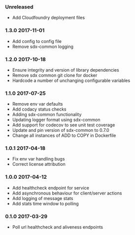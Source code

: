 ### Unreleased
- Add Cloudfoundry deployment files

### 1.3.0 2017-11-01
- Add config to config file
- Remove sdx-common logging

### 1.2.0 2017-10-18
- Ensure integrity and version of library dependencies
- Remove sdx common git clone for docker
- Hardcode a number of unchanging configurable variables

### 1.1.0 2017-07-25
- Remove env var defaults
- Add codacy status checks
- Adding sdx-common functionality
- Updating logger format using sdx-common
- Add support for codecov to see unit test coverage
- Update and pin version of sdx-common to 0.7.0
- Change all instances of ADD to COPY in Dockerfile

### 1.0.1 2017-04-18
- Fix env var handling bugs
- Correct license attribution

### 1.0.0 2017-04-12
- Add healthcheck endpoint for service
- Add asynchronous behaviour for client/server actions
- Add logging of message stats
- Add stats time window to polling

### 0.1.0 2017-03-29
- Poll url healthcheck and aliveness endpoints
